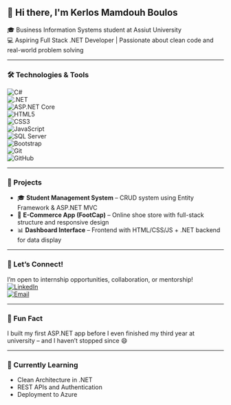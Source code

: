 ## 👋 Hi there, I'm **Kerlos Mamdouh Boulos**  
🎓 Business Information Systems student at Assiut University  
💻 Aspiring Full Stack .NET Developer | Passionate about clean code and real-world problem solving

---

### 🛠️ Technologies & Tools  
![C#](https://img.shields.io/badge/-C%23-239120?style=flat&logo=c-sharp&logoColor=white)  
![.NET](https://img.shields.io/badge/-.NET-512BD4?style=flat&logo=dotnet&logoColor=white)  
![ASP.NET Core](https://img.shields.io/badge/ASP.NET_Core-512BD4?style=flat&logo=dotnet&logoColor=white)  
![HTML5](https://img.shields.io/badge/HTML5-E34F26?style=flat&logo=html5&logoColor=white)  
![CSS3](https://img.shields.io/badge/CSS3-1572B6?style=flat&logo=css3&logoColor=white)  
![JavaScript](https://img.shields.io/badge/JavaScript-F7DF1E?style=flat&logo=javascript&logoColor=black)  
![SQL Server](https://img.shields.io/badge/SQL_Server-CC2927?style=flat&logo=microsoft-sql-server&logoColor=white)  
![Bootstrap](https://img.shields.io/badge/Bootstrap-563D7C?style=flat&logo=bootstrap&logoColor=white)  
![Git](https://img.shields.io/badge/Git-F05032?style=flat&logo=git&logoColor=white)  
![GitHub](https://img.shields.io/badge/GitHub-181717?style=flat&logo=github&logoColor=white)

---

### 📂 Projects
- 🎓 **Student Management System** – CRUD system using Entity Framework & ASP.NET MVC  
- 🛒 **E-Commerce App (FootCap)** – Online shoe store with full-stack structure and responsive design  
- 📊 **Dashboard Interface** – Frontend with HTML/CSS/JS + .NET backend for data display

---

### 🤝 Let’s Connect!
I’m open to internship opportunities, collaboration, or mentorship!  
[![LinkedIn](https://img.shields.io/badge/LinkedIn-0077B5?style=flat&logo=linkedin&logoColor=white)](https://www.linkedin.com/in/YOUR-LINKEDIN)  
[![Email](https://img.shields.io/badge/Email-D14836?style=flat&logo=gmail&logoColor=white)](mailto:YOUR-EMAIL@gmail.com)

---

### 🎯 Fun Fact  
I built my first ASP.NET app before I even finished my third year at university – and I haven’t stopped since 😄

---

### 🧠 Currently Learning
- Clean Architecture in .NET  
- REST APIs and Authentication  
- Deployment to Azure

